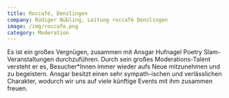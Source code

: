 ```yaml
---
title: Roccafé, Denzlingen
company: Rüdiger Nübling, Leitung roccafé Denzlingen
image: /img/roccafe.png
category: Moderation
---
```

Es ist ein großes Vergnügen, zusammen mit Ansgar Hufnagel Poetry Slam-Veranstaltungen durchzuführen. Durch sein großes Moderations-Talent versteht er es, Besucher*Innen immer wieder aufs Neue mitzunehmen und zu begeistern. Ansgar besitzt einen sehr sympath-ischen und verlässlichen Charakter, wodurch wir uns auf viele künftige Events mit ihm zusammen freuen.